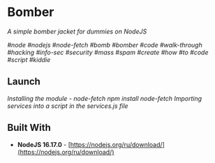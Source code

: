 # Bomber

*A simple bomber jacket for dummies on NodeJS*

*#node* *#nodejs* *#node-fetch* *#bomb* *#bomber* *#code* *#walk-through* *#hacking* *#info-sec* *#security* *#mass* *#spam* *#create*
*#how* *#to* *#code* *#script* *#kiddie*

## Launch
*Installing the module - node-fetch*
*npm install node-fetch*
*Importing services into a script in the services.js file*

## Built With

* **NodeJS 16.17.0** - [https://nodejs.org/ru/download/](https://nodejs.org/ru/download/)

